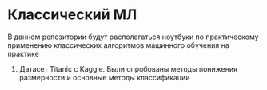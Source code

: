 # Классический МЛ

В данном репозитории будут располагаться ноутбуки по практическому применению классических алгоритмов машинного обучения на практике

1. Датасет Titanic с Kaggle. Были опробованы методы понижения размерности и основные методы классификации
   

